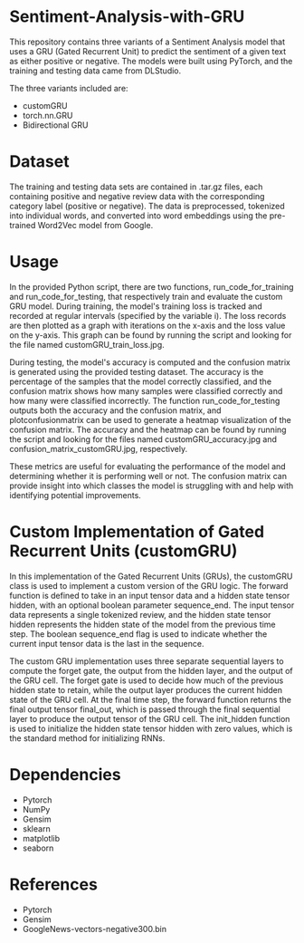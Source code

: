 # Sentiment-Analysis-with-GRU
This repository contains three variants of a Sentiment Analysis model that uses a GRU (Gated Recurrent Unit) to predict the sentiment of a given text as either positive or negative. The models were built using PyTorch, and the training and testing data came from DLStudio.

The three variants included are:
- customGRU
- torch.nn.GRU
- Bidirectional GRU

# Dataset
The training and testing data sets are contained in .tar.gz files, each containing positive and negative review data with the corresponding category label (positive or negative). The data is preprocessed, tokenized into individual words, and converted into word embeddings using the pre-trained Word2Vec model from Google.

# Usage
In the provided Python script, there are two functions, run_code_for_training and run_code_for_testing, that respectively train and evaluate the custom GRU model. During training, the model's training loss is tracked and recorded at regular intervals (specified by the variable i). The loss records are then plotted as a graph with iterations on the x-axis and the loss value on the y-axis. This graph can be found by running the script and looking for the file named customGRU_train_loss.jpg.

During testing, the model's accuracy is computed and the confusion matrix is generated using the provided testing dataset. The accuracy is the percentage of the samples that the model correctly classified, and the confusion matrix shows how many samples were classified correctly and how many were classified incorrectly. The function run_code_for_testing outputs both the accuracy and the confusion matrix, and plotconfusionmatrix can be used to generate a heatmap visualization of the confusion matrix. The accuracy and the heatmap can be found by running the script and looking for the files named customGRU_accuracy.jpg and confusion_matrix_customGRU.jpg, respectively.

These metrics are useful for evaluating the performance of the model and determining whether it is performing well or not. The confusion matrix can provide insight into which classes the model is struggling with and help with identifying potential improvements.

# Custom Implementation of Gated Recurrent Units (customGRU)
In this implementation of the Gated Recurrent Units (GRUs), the customGRU class is used to implement a custom version of the GRU logic. The forward function is defined to take in an input tensor data and a hidden state tensor hidden, with an optional boolean parameter sequence_end. The input tensor data represents a single tokenized review, and the hidden state tensor hidden represents the hidden state of the model from the previous time step. The boolean sequence_end flag is used to indicate whether the current input tensor data is the last in the sequence.

The custom GRU implementation uses three separate sequential layers to compute the forget gate, the output from the hidden layer, and the output of the GRU cell. The forget gate is used to decide how much of the previous hidden state to retain, while the output layer produces the current hidden state of the GRU cell. At the final time step, the forward function returns the final output tensor final_out, which is passed through the final sequential layer to produce the output tensor of the GRU cell. The init_hidden function is used to initialize the hidden state tensor hidden with zero values, which is the standard method for initializing RNNs.

# Dependencies
- Pytorch
- NumPy
- Gensim
- sklearn
- matplotlib
- seaborn

# References
- Pytorch
- Gensim
- GoogleNews-vectors-negative300.bin
